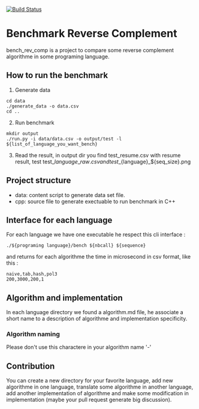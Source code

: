 [![Build Status](https://travis-ci.org/natir/bench_rev_comp.svg)](https://travis-ci.org/natir/bench_rev_comp)

# Benchmark Reverse Complement

bench\_rev\_comp is a project to compare some reverse complement algorithme in some programing language.

## How to run the benchmark

1. Generate data

```
cd data
./generate_data -o data.csv
cd ..
```

2. Run benchmark

```
mkdir output
./run.py -i data/data.csv -o output/test -l ${list_of_language_you_want_bench}
```

3. Read the result, in output dir you find test_resume.csv with resume result, test test\_${language}\_raw.csv and test\_${language}\_${seq\_size}.png

## Project structure

* data: content script to generate data set file.
* cpp: source file to generate exectuable to run benchmark in C++

## Interface for each language

For each language we have one executable he respect this cli interface :

```
./${programing language}/bench ${nbcall} ${sequence}
```

and returns for each algorithme the time in microsecond in csv format, like this :

```
naive,tab,hash,pol3
200,3000,200,1
```

## Algorithm and implementation

In each language directory we found a algorithm.md file, he associate a short name to a description of algorithme and implementation specificity.

### Algorithm naming

Please don't use this charactere in your algorithm name '-'

## Contribution

You can create a new directory for your favorite language, add new algorithme in one language, translate some algorithme in another language, add another implementation of algorithme and make some modification in implementation (maybe your pull request generate big discussion).




